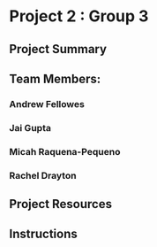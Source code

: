 # Project 2 : Group 3
## Project Summary
## Team Members:
### Andrew Fellowes
### Jai Gupta
### Micah Raquena-Pequeno
### Rachel Drayton
## Project Resources
## Instructions
